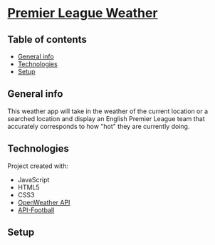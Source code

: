 # [Premier League Weather](https://eplweather.com)

## Table of contents
* [General info](#general-info)
* [Technologies](#technologies)
* [Setup](#setup)

## General info
This weather app will take in the weather of the current location or a searched location and display an English Premier League team that accurately corresponds to how "hot" they are currently doing.
	
## Technologies
Project created with:
* JavaScript
* HTML5
* CSS3
* [OpenWeather API](https://openweathermap.org/api)
* [API-Football](https://www.api-football.com)
	
## Setup
